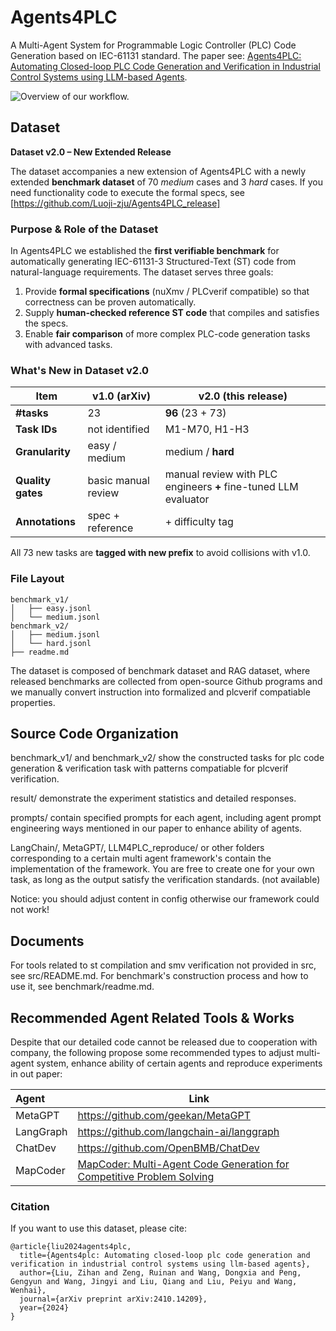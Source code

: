 # Agents4PLC
A Multi-Agent System for Programmable Logic Controller (PLC) Code Generation based on IEC-61131 standard. The paper see:
[Agents4PLC: Automating Closed-loop PLC Code Generation and Verification in Industrial Control Systems using LLM-based Agents](https://arxiv.org/abs/2410.14209).

![Overview of our workflow.](pics/workflow.png)

## Dataset

**Dataset v2.0 – New Extended Release**

The dataset accompanies a new extension of Agents4PLC with a newly extended **benchmark dataset** of 70 *medium* cases and 3 *hard* cases. If you need functionality code to execute the formal specs, see [https://github.com/Luoji-zju/Agents4PLC_release]

### Purpose & Role of the Dataset

In Agents4PLC we established the **first verifiable benchmark** for automatically generating IEC-61131-3 Structured-Text (ST) code from natural-language requirements. The dataset serves three goals:

1. Provide **formal specifications** (nuXmv / PLCverif compatible) so that correctness can be proven automatically.
2. Supply **human-checked reference ST code** that compiles and satisfies the specs.
3. Enable **fair comparison** of more complex PLC-code generation tasks with advanced tasks.

### What's New in Dataset v2.0

| Item | v1.0 (arXiv) | v2.0 (this release) |
|---|---|---|
| **#tasks** | 23 | **96** (23 + 73) |
| **Task IDs** | not identified | M1-M70, H1-H3 |
| **Granularity** | easy / medium | medium / **hard** |
| **Quality gates** | basic manual review | manual review with PLC engineers **+** fine-tuned LLM evaluator |
| **Annotations** | spec + reference | + difficulty tag |

All 73 new tasks are **tagged with new prefix** to avoid collisions with v1.0.

### File Layout

```
benchmark_v1/
│   ├── easy.jsonl
│   └── medium.jsonl
benchmark_v2/
│   ├── medium.jsonl
│   └── hard.jsonl
├── readme.md
```

The dataset is composed of benchmark dataset and RAG dataset, where released benchmarks are collected from open-source Github programs and we manually convert instruction into formalized and plcverif compatiable properties.

## Source Code Organization

benchmark_v1/ and benchmark_v2/ show the constructed tasks for plc code generation & verification task with patterns compatiable for plcverif verification.

result/ demonstrate the experiment statistics and detailed responses.

prompts/ contain specified prompts for each agent, including agent prompt engineering ways mentioned in our paper to 
enhance ability of agents.

LangChain/, MetaGPT/, LLM4PLC_reproduce/ or other folders corresponding to a certain multi agent framework's contain the implementation of the framework. You are free to create one for your own task, as long as the output satisfy the verification standards. (not available)

Notice: you should adjust content in config otherwise our framework could not work!

## Documents

For tools related to st compilation and smv verification not provided in src, see src/README.md.
For benchmark's construction process and how to use it, see benchmark/readme.md.

## Recommended Agent Related Tools & Works

Despite that our detailed code cannot be released due to cooperation with company, the following propose some recommended types 
to adjust multi-agent system, enhance ability of certain agents and reproduce experiments in out paper:  

| Agent       | Link |
| :--- | ----------- |
| MetaGPT     | https://github.com/geekan/MetaGPT                |
| LangGraph   | https://github.com/langchain-ai/langgraph        |
| ChatDev     | https://github.com/OpenBMB/ChatDev               |
| MapCoder    | [MapCoder: Multi-Agent Code Generation for Competitive Problem Solving](https://arxiv.org/abs/2405.11403) |

### Citation

If you want to use this dataset, please cite:

```
@article{liu2024agents4plc,
  title={Agents4plc: Automating closed-loop plc code generation and verification in industrial control systems using llm-based agents},
  author={Liu, Zihan and Zeng, Ruinan and Wang, Dongxia and Peng, Gengyun and Wang, Jingyi and Liu, Qiang and Liu, Peiyu and Wang, Wenhai},
  journal={arXiv preprint arXiv:2410.14209},
  year={2024}
}
```




